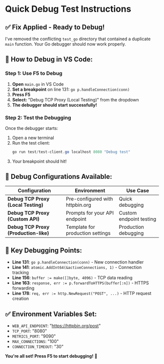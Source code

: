 # Quick Debug Test Instructions

## ✅ **Fix Applied - Ready to Debug!**

I've removed the conflicting `test_go` directory that contained a duplicate `main` function. Your Go debugger should now work properly.

## 🚀 **How to Debug in VS Code:**

### **Step 1: Use F5 to Debug**
1. **Open** `main.go` in VS Code
2. **Set a breakpoint** on line 131: `go p.handleConnection(conn)`
3. **Press F5**
4. **Select:** "Debug TCP Proxy (Local Testing)" from the dropdown
5. **The debugger should start successfully!**

### **Step 2: Test the Debugging**
Once the debugger starts:
1. Open a new terminal
2. Run the test client:
   ```powershell
   go run test/test-client.go localhost 8080 "Debug test"
   ```
3. Your breakpoint should hit!

## 🐞 **Debug Configurations Available:**

| Configuration | Environment | Use Case |
|---------------|-------------|----------|
| **Debug TCP Proxy (Local Testing)** | Pre-configured with httpbin.org | Quick debugging |
| **Debug TCP Proxy (Custom API)** | Prompts for your API endpoint | Custom endpoint testing |
| **Debug TCP Proxy (Production-like)** | Template for production settings | Production debugging |

## 🎯 **Key Debugging Points:**

- **Line 131**: `go p.handleConnection(conn)` - New connection handler
- **Line 141**: `atomic.AddInt64(&activeConnections, 1)` - Connection tracking
- **Line 156**: `buffer := make([]byte, 4096)` - TCP data reading
- **Line 163**: `response, err := p.forwardToHTTPS(buffer[:n])` - HTTPS forwarding
- **Line 178**: `req, err := http.NewRequest("POST", ...)` - HTTP request creation

## ✅ **Environment Variables Set:**
- `WEB_API_ENDPOINT`: "https://httpbin.org/post"
- `TCP_PORT`: "8080"
- `METRICS_PORT`: "9090"
- `MAX_CONNECTIONS`: "100"
- `CONNECTION_TIMEOUT`: "30"

**You're all set! Press F5 to start debugging!** 🚀
